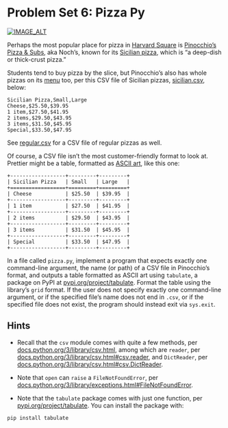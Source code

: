 # Problem Set 6: Pizza Py

[![IMAGE_ALT](https://img.youtube.com/vi/TkABR72j7jU/maxresdefault.jpg)](https://youtu.be/TkABR72j7jU)

Perhaps the most popular place for pizza in [Harvard Square](https://en.wikipedia.org/wiki/Harvard_Square) is [Pinocchio’s Pizza & Subs](https://www.pinocchiospizza.net), aka Noch’s, known for its [Sicilian pizza](https://www.pinocchiospizza.net/sicilian_vs_regular.html), which is “a deep-dish or thick-crust pizza.”

Students tend to buy pizza by the slice, but Pinocchio’s also has whole pizzas on its [menu](https://www.pinocchiospizza.net/menu.html) too, per this CSV file of Sicilian pizzas, [sicilian.csv](https://cs50.harvard.edu/python/2022/psets/6/pizza/sicilian.csv), below:

```csv
Sicilian Pizza,Small,Large
Cheese,$25.50,$39.95
1 item,$27.50,$41.95
2 items,$29.50,$43.95
3 items,$31.50,$45.95
Special,$33.50,$47.95
```

See [regular.csv](https://cs50.harvard.edu/python/2022/psets/6/pizza/regular.csv) for a CSV file of regular pizzas as well.

Of course, a CSV file isn’t the most customer-friendly format to look at. Prettier might be a table, formatted as [ASCII art](https://en.wikipedia.org/wiki/ASCII_art), like this one:

```asciiart
+------------------+---------+---------+
| Sicilian Pizza   | Small   | Large   |
+==================+=========+=========+
| Cheese           | $25.50  | $39.95  |
+------------------+---------+---------+
| 1 item           | $27.50  | $41.95  |
+------------------+---------+---------+
| 2 items          | $29.50  | $43.95  |
+------------------+---------+---------+
| 3 items          | $31.50  | $45.95  |
+------------------+---------+---------+
| Special          | $33.50  | $47.95  |
+------------------+---------+---------+
```

In a file called `pizza.py`, implement a program that expects exactly one command-line argument, the name (or path) of a CSV file in Pinocchio’s format, and outputs a table formatted as ASCII art using `tabulate`, a package on PyPI at [pypi.org/project/tabulate](https://pypi.org/project/tabulate/). Format the table using the library’s `grid` format. If the user does not specify exactly one command-line argument, or if the specified file’s name does not end in `.csv`, or if the specified file does not exist, the program should instead exit via `sys.exit`.

## Hints

- Recall that the `csv` module comes with quite a few methods, per [docs.python.org/3/library/csv.html](https://docs.python.org/3/library/csv.html), among which are `reader`, per [docs.python.org/3/library/csv.html#csv.reader](https://docs.python.org/3/library/csv.html#csv.reader), and `DictReader`, per [docs.python.org/3/library/csv.html#csv.DictReader](https://docs.python.org/3/library/csv.html#csv.DictReader).

- Note that `open` can `raise` a `FileNotFoundError`, per [docs.python.org/3/library/exceptions.html#FileNotFoundError](https://docs.python.org/3/library/exceptions.html#FileNotFoundError).

- Note that the `tabulate` package comes with just one function, per [pypi.org/project/tabulate](https://pypi.org/project/tabulate/). You can install the package with:

```bash
pip install tabulate
```
